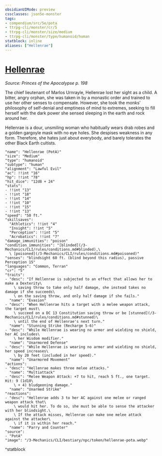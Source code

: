 ```yaml
---
obsidianUIMode: preview
cssclasses: json5e-monster
tags:
- compendium/src/5e/pota
- ttrpg-cli/monster/cr/5
- ttrpg-cli/monster/size/medium
- ttrpg-cli/monster/type/humanoid/human
statblock: inline
aliases: ["Hellenrae"]
---
```

# [Hellenrae](3-Mechanics\CLI\bestiary\npc/hellenrae-pota.md)
*Source: Princes of the Apocalypse p. 198*  

The chief lieutenant of Marlos Urnrayle, Hellenrae lost her sight as a child. A bitter, angry orphan, she was taken in by a monastic order and trained to use her other senses to compensate. However, she took the monks' philosophy of self-denial and emptiness of mind to extremes, seeking to fill herself with the dark power she sensed sleeping in the earth and rock around her.

Hellenrae is a dour, unsmiling woman who habitually wears drab robes and a golden gargoyle mask with no eye holes. She despises weakness in any form. Therefore, she hates just about everybody, and barely tolerates the other Black Earth cultists.

```statblock
"name": "Hellenrae (PotA)"
"size": "Medium"
"type": "humanoid"
"subtype": "human"
"alignment": "Lawful Evil"
"ac": !!int "16"
"hp": !!int "78"
"hit_dice": "12d8 + 24"
"stats":
- !!int "13"
- !!int "18"
- !!int "14"
- !!int "10"
- !!int "15"
- !!int "13"
"speed": "50 ft."
"skillsaves":
  "Athletics": !!int "4"
  "Insight": !!int "5"
  "Perception": !!int "5"
  "Acrobatics": !!int "7"
"damage_immunities": "poison"
"condition_immunities": "[blinded](/3-Mechanics/CLI/rules/conditions.md#blinded),\
  \ [poisoned](/3-Mechanics/CLI/rules/conditions.md#poisoned)"
"senses": "blindsight 60 ft. (blind beyond this radius), passive Perception 15"
"languages": "Common, Terran"
"cr": "5"
"traits":
- "desc": "If Hellenrae is subjected to an effect that allows her to make a Dexterity\
    \ saving throw to take only half damage, she instead takes no damage if she succeeds\
    \ on the saving throw, and only half damage if she fails."
  "name": "Evasion"
- "desc": "When Hellenrae hits a target with a melee weapon attack, the target must\
    \ succeed on a DC 13 Constitution saving throw or be [stunned](/3-Mechanics/CLI/rules/conditions.md#stunned)\
    \ until the end of Hellenrae's next turn."
  "name": "Stunning Strike (Recharge 5-6)"
- "desc": "While Hellenrae is wearing no armor and wielding no shield, her AC includes\
    \ her Wisdom modifier."
  "name": "Unarmored Defense"
- "desc": "While Hellenrae is wearing no armor and wielding no shield, her speed increases\
    \ by 20 feet (included in her speed)."
  "name": "Unarmored Movement"
"actions":
- "desc": "Hellenrae makes three melee attacks."
  "name": "Multiattack"
- "desc": "Melee Weapon Attack: +7 to hit, reach 5 ft., one target. Hit: 9 (1d10\
    \ + 4) bludgeoning damage."
  "name": "Unarmed Strike"
"reactions":
- "desc": "Hellenrae adds 3 to her AC against one melee or ranged weapon attack that\
    \ would hit her. To do so, she must be able to sense the attacker with her blindsight.\
    \ If the attack misses, Hellenrae can make one melee attack against the attacker\
    \ if it is within her reach."
  "name": "Parry and Counter"
"source":
- "PotA"
"image": "/3-Mechanics/CLI/bestiary/npc/token/hellenrae-pota.webp"
```
^statblock